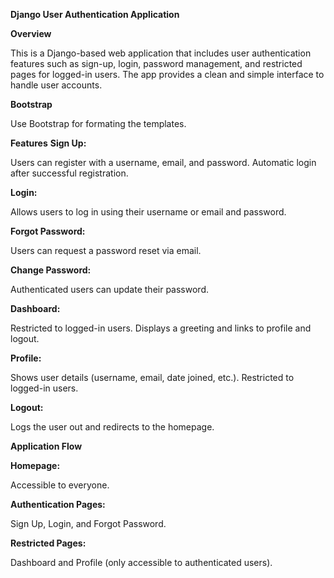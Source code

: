 **Django User Authentication Application**


**Overview**

This is a Django-based web application that includes user authentication features such as sign-up, login, password management, and restricted pages for logged-in users. The app provides a clean and simple interface to handle user accounts.

**Bootstrap**

Use Bootstrap for formating the templates.

**Features**
**Sign Up:**

Users can register with a username, email, and password.
Automatic login after successful registration.

**Login:**

Allows users to log in using their username or email and password.

**Forgot Password:**

Users can request a password reset via email.

**Change Password:**

Authenticated users can update their password.

**Dashboard:**

Restricted to logged-in users. Displays a greeting and links to profile and logout.

**Profile:**

Shows user details (username, email, date joined, etc.). Restricted to logged-in users.

**Logout:**

Logs the user out and redirects to the homepage.

**Application Flow**

**Homepage:**

Accessible to everyone.

**Authentication Pages:**

Sign Up, Login, and Forgot Password.

**Restricted Pages:**

Dashboard and Profile (only accessible to authenticated users).
